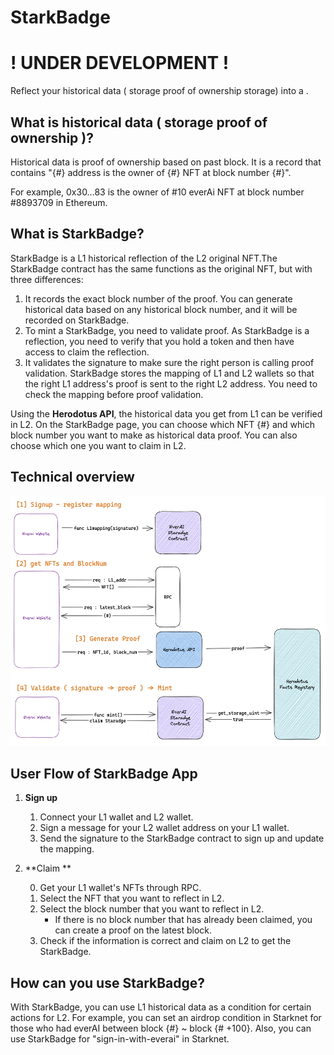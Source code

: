 # StarkBadge

# ! UNDER DEVELOPMENT !

Reflect your historical data ( storage proof of ownership storage) into a .

## What is historical data ( storage proof of ownership )?

Historical data is proof of ownership based on past block. It is a record that contains "{#} address is the owner of {#} NFT at block number {#}".

For example, 0x30…83 is the owner of #10 everAi NFT at block number #8893709 in Ethereum.

## What is StarkBadge?

StarkBadge is a L1 historical reflection of the L2 original NFT.The StarkBadge contract has the same functions as the original NFT, but with three differences:

1. It records the exact block number of the proof. You can generate historical data based on any historical block number, and it will be recorded on StarkBadge.
2. To mint a StarkBadge, you need to validate proof. As StarkBadge is a reflection, you need to verify that you hold a token and then have access to claim the reflection.
3. It validates the signature to make sure the right person is calling proof validation. StarkBadge stores the mapping of L1 and L2 wallets so that the right L1 address's proof is sent to the right L2 address. You need to check the mapping before proof validation.

Using the <b>Herodotus API</b>, the historical data you get from L1 can be verified in L2. On the StarkBadge page, you can choose which NFT {#} and which block number you want to make as historical data proof. You can also choose which one you want to claim in L2.

## Technical overview

<div align="center">
  <img src="docs/diagram.png" height="400">
  <br />
</div>

## User Flow of StarkBadge App

1. **Sign up**

   1. Connect your L1 wallet and L2 wallet.
   2. Sign a message for your L2 wallet address on your L1 wallet.
   3. Send the signature to the StarkBadge contract to sign up and update the mapping.

2. **Claim **

   0. Get your L1 wallet's NFTs through RPC.
   1. Select the NFT that you want to reflect in L2.
   2. Select the block number that you want to reflect in L2.
      - If there is no block number that has already been claimed, you can create a proof on the latest block.
   3. Check if the information is correct and claim on L2 to get the StarkBadge.

## How can you use StarkBadge?

With StarkBadge, you can use L1 historical data as a condition for certain actions for L2. For example, you can set an airdrop condition in Starknet for those who had everAI between block {#} ~ block {# +100}. Also, you can use StarkBadge for "sign-in-with-everai" in Starknet.
